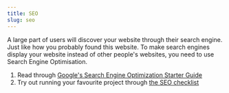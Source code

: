 ```yaml
---
title: SEO
slug: seo
---
```


A large part of users will discover your website through their search engine.
Just like how you probably found this website. To make search engines display
your website instead of other people's websites, you need to use Search Engine
Optimisation.

  1. Read through [Google's Search Engine Optimization Starter Guide][seo-starter-guide]
  2. Try out running your favourite project through [the SEO checklist][seo-checklist]

[seo-starter-guide]: https://developers.google.com/search/docs/beginner/seo-starter-guide?hl=en%2F&visit_id=637641398655812388-1943747259&rd=1#who-is-this-guide-for
[seo-checklist]: https://www.clickminded.com/seo-checklist/

